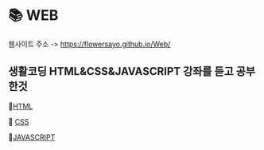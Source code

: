 # 📚 WEB

웹사이트 주소 -> https://flowersayo.github.io/Web/


## 생활코딩 HTML&CSS&JAVASCRIPT 강좌를 듣고 공부한것 

🧾[HTML](https://velog.io/@flowersayo/HTML-%EA%B8%B0%EC%B4%88-%EB%AC%B8%EB%B2%95#%EC%86%8D%EC%84%B1)

🎨 [CSS](https://velog.io/@flowersayo/CSS) 

🎥[JAVASCRIPT](https://velog.io/@flowersayo/Javascript-ky5b6wwm)
